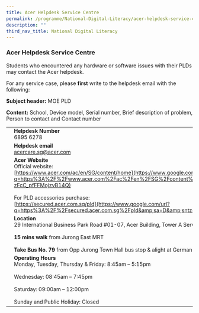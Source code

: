 ```yaml
---
title: Acer Helpdesk Service Centre
permalink: /programme/National-Digital-Literacy/acer-helpdesk-service-centre/
description: ""
third_nav_title: National Digital Literacy
---
```

### Acer Helpdesk Service Centre

Students who encountered any hardware or software issues with their PLDs may contact the Acer helpdesk.

For any service case, please&nbsp;**first**&nbsp;write to the helpdesk email with the following:

**Subject header:**&nbsp;MOE PLD

**Content:**&nbsp;School, Device model, Serial number, Brief description of problem, Person to contact and Contact number

|  |  |
|---|---|
| <img src="/images/helpdesk1.png" style="width:35%" align="left">     |  **Helpdesk Number** <br>6895 6278 |
| <img src="/images/helpdesk2.png" style="width:35%" align="left"> |   **Helpdesk email**  <br>[acercare.sg@acer.com](mailto:acercare.sg@acer.com)|
| <img src="/images/helpdesk3.png" style="width:35%" align="left"> |  **Acer Website** <br>Official website:&nbsp;<br>[https://www.acer.com/ac/en/SG/content/home](https://www.google.com/url?q=https%3A%2F%2Fwww.acer.com%2Fac%2Fen%2FSG%2Fcontent%2Fhome&amp;sa=D&amp;sntz=1&amp;usg=AFQjCNEUt8SdEq5-zFcC_pfFFMojzvB14Q)<br> <br>For PLD accessories purchase:&nbsp;<br>[https://secured.acer.com.sg/pld](https://www.google.com/url?q=https%3A%2F%2Fsecured.acer.com.sg%2Fpld&amp;sa=D&amp;sntz=1&amp;usg=AFQjCNFvFCcvB6XWTiskRVI-LTya2n6_pQ)|
|<img src="/images/helpdesk4.png" style="width:35%" align="left">  |  **Location** <br>29 International Business Park Road #01-07, Acer Building, Tower A Service Centre, 609923 <br><br>**15 mins walk**&nbsp;from Jurong East MRT<br><br>**Take Bus No. 79**&nbsp;from Opp Jurong Town Hall bus stop &amp; alight at German Ctr bus stop|
| <img src="/images/helpdesk5.png" style="width:35%" align="left"> | **Operating Hours** <br>Monday, Tuesday, Thursday &amp; Friday: 8:45am – 5:15pm<br><br> Wednesday: 08:45am – 7:45pm <br><br>Saturday: 09:00am – 12:00pm<br><br>Sunday and Public Holiday: Closed|